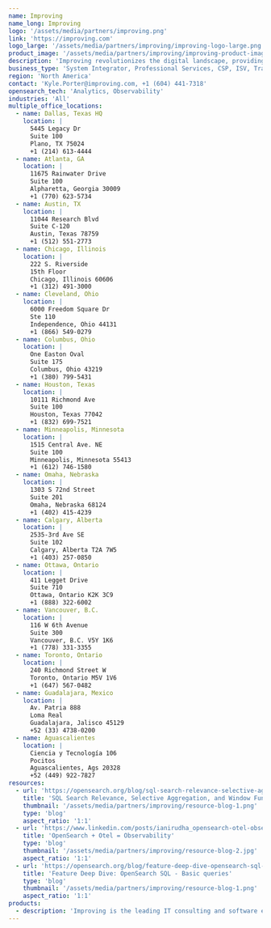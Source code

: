 ```yaml
---
name: Improving
name_long: Improving
logo: '/assets/media/partners/improving.png'
link: 'https://improving.com'
logo_large: '/assets/media/partners/improving/improving-logo-large.png'
product_image: '/assets/media/partners/improving/improving-product-image.png'
description: 'Improving revolutionizes the digital landscape, providing cutting-edge IT consulting, dynamic software development, and comprehensive agile training globally. Our trailblazing solutions empower our clients to conquer tactical and strategic goals, propelling them to unparalleled success in a relentlessly competitive and ever-evolving market. Join us on the journey to unprecedented heights.'
business_type: 'System Integrator, Professional Services, CSP, ISV, Training'
region: 'North America'
contact: 'Kyle.Porter@improving.com, +1 (604) 441-7318'
opensearch_tech: 'Analytics, Observability'
industries: 'All'
multiple_office_locations:
  - name: Dallas, Texas HQ
    location: |
      5445 Legacy Dr
      Suite 100
      Plano, TX 75024
      +1 (214) 613-4444
  - name: Atlanta, GA
    location: |
      11675 Rainwater Drive
      Suite 100
      Alpharetta, Georgia 30009
      +1 (770) 623-5734
  - name: Austin, TX
    location: |
      11044 Research Blvd
      Suite C-120
      Austin, Texas 78759
      +1 (512) 551-2773
  - name: Chicago, Illinois
    location: |
      222 S. Riverside
      15th Floor
      Chicago, Illinois 60606
      +1 (312) 491-3000
  - name: Cleveland, Ohio
    location: |
      6000 Freedom Square Dr
      Ste 110
      Independence, Ohio 44131
      +1 (866) 549-0279
  - name: Columbus, Ohio
    location: |
      One Easton Oval
      Suite 175
      Columbus, Ohio 43219
      +1 (380) 799-5431
  - name: Houston, Texas
    location: |
      10111 Richmond Ave
      Suite 100
      Houston, Texas 77042
      +1 (832) 699-7521
  - name: Minneapolis, Minnesota
    location: |
      1515 Central Ave. NE
      Suite 100
      Minneapolis, Minnesota 55413
      +1 (612) 746-1580
  - name: Omaha, Nebraska
    location: |
      1303 S 72nd Street
      Suite 201
      Omaha, Nebraska 68124
      +1 (402) 415-4239
  - name: Calgary, Alberta
    location: |
      2535-3rd Ave SE
      Suite 102
      Calgary, Alberta T2A 7W5
      +1 (403) 257-0850
  - name: Ottawa, Ontario
    location: |
      411 Legget Drive
      Suite 710
      Ottawa, Ontario K2K 3C9
      +1 (888) 322-6002
  - name: Vancouver, B.C.
    location: |
      116 W 6th Avenue
      Suite 300
      Vancouver, B.C. V5Y 1K6
      +1 (778) 331-3355
  - name: Toronto, Ontario
    location: |
      240 Richmond Street W
      Toronto, Ontario M5V 1V6
      +1 (647) 567-0482
  - name: Guadalajara, Mexico
    location: |
      Av. Patria 888
      Loma Real
      Guadalajara, Jalisco 45129
      +52 (33) 4738-0200
  - name: Aguascalientes
    location: |
      Ciencia y Tecnología 106
      Pocitos
      Aguascalientes, Ags 20328
      +52 (449) 922-7827
resources:
  - url: 'https://opensearch.org/blog/sql-search-relevance-selective-aggregation-and-window-functions-in-OpenSearch/'
    title: 'SQL Search Relevance, Selective Aggregation, and Window Functions in OpenSearch'
    thumbnail: '/assets/media/partners/improving/resource-blog-1.png'
    type: 'blog'
    aspect_ratio: '1:1'
  - url: 'https://www.linkedin.com/posts/ianirudha_opensearch-otel-observability-activity-7069920836727574529-0GgC/?utm_source=share&utm_medium=member_desktop'
    title: 'OpenSearch + Otel = Observability'
    type: 'blog'
    thumbnail: '/assets/media/partners/improving/resource-blog-2.jpg'
    aspect_ratio: '1:1'
  - url: 'https://opensearch.org/blog/feature-deep-dive-opensearch-sql-basic-queries/'
    title: 'Feature Deep Dive: OpenSearch SQL - Basic queries'
    type: 'blog'
    thumbnail: '/assets/media/partners/improving/resource-blog-1.png'
    aspect_ratio: '1:1'
products:
  - description: 'Improving is the leading IT consulting and software engineering company in North America. We help enterprises and organizations solve their most complex technology challenges through modern software development, technology consulting, agile training, and team augmentation services. Whether your business needs to understand the impact of a new initiative, deploy a new application, or partner with a trusted firm that can assimilate into your team, Improving is here to help! We are dedicated to educating and supporting your business each step of the way.'
---
```


